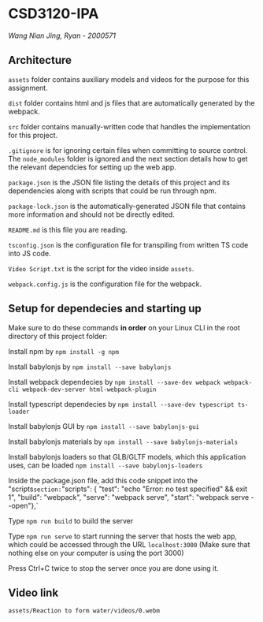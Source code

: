 # CSD3120-IPA
_Wang Nian Jing, Ryan - 2000571_

## Architecture
`assets` folder contains auxiliary models and videos for the purpose for this assignment.

`dist` folder contains html and js files that are automatically generated by the webpack.

`src` folder contains manually-written code that handles the implementation for this project.

`.gitignore` is for ignoring certain files when committing to source control. The `node_modules` folder is ignored and the next section details how to get the relevant dependcies for setting up the web app.

`package.json` is the JSON file listing the details of this project and its dependencies along with scripts that could be run through npm.

`package-lock.json` is the automatically-generated JSON file that contains more information and should not be directly edited.

`README.md` is this file you are reading.

`tsconfig.json` is the configuration file for transpiling from written TS code into JS code.

`Video Script.txt` is the script for the video inside `assets`.

`webpack.config.js` is the configuration file for the webpack.

## Setup for dependecies and starting up
Make sure to do these commands **in order** on your Linux CLI in the root directory of this project folder:

Install npm by `npm install -g npm`

Install babylonjs by `npm install --save babylonjs`

Install webpack dependecies by `npm install --save-dev webpack webpack-cli webpack-dev-server html-webpack-plugin`

Install typescript dependecies by `npm install --save-dev typescript ts-loader`

Install babylonjs GUI by `npm install --save babylonjs-gui`

Install babylonjs materials by `npm install --save babylonjs-materials`

Install babylonjs loaders so that GLB/GLTF models, which this application uses, can be loaded `npm install --save babylonjs-loaders`

Inside the package.json file, add this code snippet into the "scripts` section:
       `"scripts": { "test": "echo \"Error: no test specified\" && exit 1", "build": "webpack", "serve": "webpack serve", "start": "webpack serve --open"},`

Type `npm run build` to build the server

Type `npm run serve` to start running the server that hosts the web app, which could be accessed through the URL `localhost:3000` (Make sure that nothing else on your computer is using the port 3000)

Press Ctrl+C twice to stop the server once you are done using it.

## Video link
`assets/Reaction to form water/videos/0.webm`